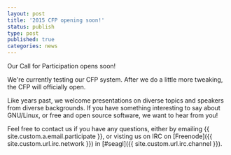 ```yaml
---
layout: post
title: '2015 CFP opening soon!'
status: publish
type: post
published: true
categories: news
---
```


Our Call for Participation opens soon!

We're currently testing our CFP system. After we do a little more tweaking,
the CFP will officially open.

Like years past, we welcome presentations on diverse topics and speakers from
diverse backgrounds. If you have something interesting to say about GNU/Linux,
or free and open source software, we want to hear from you!

Feel free to contact us if you have any questions, either by
emailing {{ site.custom.a.email.participate }},
or visting us on IRC on
[Freenode]({{ site.custom.url.irc.network }}) in
[#seagl]({{ site.custom.url.irc.channel }}).
